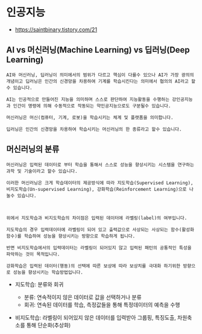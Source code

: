 # 인공지능
- https://saintbinary.tistory.com/21

## AI vs 머신러닝(Machine Learning) vs 딥러닝(Deep Learning)
```
AI와 머신러닝, 딥러닝이 의미에서의 범위가 다르고 핵심이 다를수 있으나 AI가 가장 광의의 개념이고 딥러닝은 인간의 신경망을 차용하여 기계를 학습시킨다는 의미에서 협의의 AI라고 할수 있습니다.

AI는 인공적으로 만들어진 지능을 의미하며 스스로 판단하여 지능활동을 수행하는 강인공지능과 인간이 명령에 의해 수동적으로 작동되는 약인공지능으로도 구분될수 있습니다.

머신러닝은 머신(컴퓨터, 기계, 로봇)을 학습시키는 체계 및 플랫폼을 의미합니다.

딥러닝은 인간의 신경망을 차용하여 학습시키는 머신러닝의 한 종류라고 할수 있습니다.
```
## 머신러닝의 분류
```
머신러닝은 입력된 데이터로 부터 학습을 통해서 스스로 성능을 향상시키는 시스템을 연구하는 과학 및 기술이라고 할수 있습니다.

이러한 머신러닝은 크게 학습데이터의 제공방식에 따라 지도학습(Supervised Learning), 비지도학습(Un-supervised Learning), 강화학습(Reinforcement Learning)으로 나눌수 있습니다.



위에서 지도학습과 비지도학습의 차이점은 입력된 데이터에 라벨링(label)의 여부입니다.

지도학습의 경우 입력데이터에 라벨링이 되어 있고 출력값으로 사상되는 사상되는 함수(활성화함수)를 학습하여 성능을 향상시키는 방향으로 학습하게 됩니다.

반면 비지도학습에서의 입력데이터는 라벨링이 되어있지 않고 입력된 패턴의 공통적인 특성을 파악하는 것이 목적입니다.

강화학습은 입력된 데이터(행동)의 선택에 따른 보상에 따라 보상치를 극대화 하기위한 방향으로 성능을 향상시키는 학습방법입니다.
```
- 지도학습: 분류와 회귀 
    - 분류: 연속적이지 않은 데이터로 값을 선택하거나 분류 
    - 회귀: 연속된 데이터를 학습, 측정값들을 통해 특정데이터의 예측을 수행

- 비지도학습: 라벨링이 되어있지 않은 데이터를 입력받아 그룹핑, 특징도출, 차원축소를 통해 단순화(추상화)